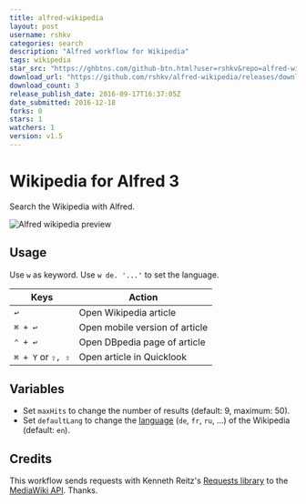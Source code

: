 ```yaml
---
title: alfred-wikipedia
layout: post
username: rshkv
categories: search
description: "Alfred workflow for Wikipedia"
tags: wikipedia
star_src: "https://ghbtns.com/github-btn.html?user=rshkv&repo=alfred-wikipedia&type=star&count=true"
download_url: "https://github.com/rshkv/alfred-wikipedia/releases/download/v1.5/wikipedia.alfredworkflow"
download_count: 3
release_publish_date: 2016-09-17T16:37:05Z
date_submitted: 2016-12-18
forks: 0
stars: 1
watchers: 1
version: v1.5
---
```

# Wikipedia for Alfred 3
Search the Wikipedia with Alfred.


![Alfred wikipedia preview](https://www.dropbox.com/s/xe4opc8cj6rz07h/alfred-wikipedia.png?dl=1)

## Usage
Use `w` as keyword. Use `w de. '...'` to set the language.

Keys              | Action
----------------- | ------
`↩`               | Open Wikipedia article
`⌘ + ↩`           | Open mobile version of article
`⌃ + ↩`           | Open DBpedia page of article
`⌘ + Y` or `⇧, ⇧` | Open article in Quicklook

## Variables
- Set `maxHits` to change the number of results (default: 9, maximum: 50).
- Set `defaultLang` to change the [language](https://meta.wikimedia.org/wiki/List_of_Wikipedias) (`de`, `fr`, `ru`, ...) of the Wikipedia (default: `en`).

## Credits
This workflow sends requests with Kenneth Reitz's [Requests library](http://python-requests.org) to the [MediaWiki API](https://mediawiki.org/wiki/API:Main_page). Thanks.